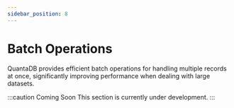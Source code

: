 ```yaml
---
sidebar_position: 8
---
```


# Batch Operations

QuantaDB provides efficient batch operations for handling multiple records at once, significantly improving performance when dealing with large datasets.

:::caution Coming Soon
This section is currently under development.
:::
